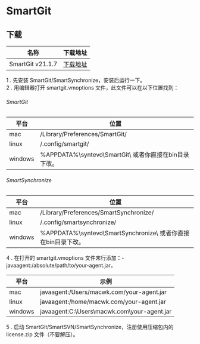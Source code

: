 # SmartGit



下载
--

| 名称 | 下载地址 |
| ---- | ---- |
| SmartGit v21.1.7 | [下载地址](https://www.syntevo.com/smartgit/download/archive/) |


1 . 先安装 SmartGit/SmartSynchronize，安装后运行一下。  
2 . 用编辑器打开 smartgit.vmoptions 文件，此文件可以在以下位置找到：

###### SmartGit
| 平台 | 位置 |
| --- | --- |
| mac | /Library/Preferences/SmartGit/ |
| linux | /.config/smartgit/ |
| windows | %APPDATA%\\syntevo\\SmartGit\ 或者你直接在bin目录下改。 |

###### SmartSynchronize

| 平台 | 位置 |
| --- | --- |
| mac | /Library/Preferences/SmartSynchronize/ |
| linux | /.config/smartsynchronize/ |
| windows | %APPDATA%\\syntevo\\SmartSynchronize\ 或者你直接在bin目录下改。 |

4 . 在打开的 smartgit.vmoptions 文件末行添加：-javaagent:/absolute/path/to/your-agent.jar，

| 平台 | 示例 |
| --- | --- |
| mac | javaagent:/Users/macwk.com/your-agent.jar |
| linux | javaagent:/home/macwk.com/your-agent.jar |
| windows | javaagent:C:\\Users\\macwk.com\\your-agent.jar |

5 . 启动 SmartGit/SmartSVN/SmartSynchronize，注册使用压缩包内的 license.zip 文件（不要解压）。  


